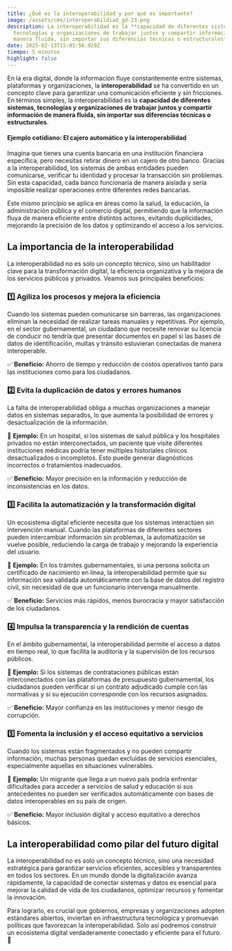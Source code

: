 ```yaml
---
title: ¿Qué es la interoperabilidad y por qué es importante?
image: /assets/cms/interoperabildiad_gd-23.png
description: La interoperabilidad es la **capacidad de diferentes sistemas,
  tecnologías y organizaciones de trabajar juntos y compartir información de
  manera fluida, sin importar sus diferencias técnicas o estructurales**.
date: 2025-02-13T15:01:56.929Z
tiempo: 5 minutos
highlight: false
---
```

En la era digital, donde la información fluye constantemente entre sistemas, plataformas y organizaciones, la **interoperabilidad** se ha convertido en un concepto clave para garantizar una comunicación eficiente y sin fricciones. En términos simples, la interoperabilidad es la **capacidad de diferentes sistemas, tecnologías y organizaciones de trabajar juntos y compartir información de manera fluida, sin importar sus diferencias técnicas o estructurales**.

#### **Ejemplo cotidiano: El cajero automático y la interoperabilidad**

Imagina que tienes una cuenta bancaria en una institución financiera específica, pero necesitas retirar dinero en un cajero de otro banco. Gracias a la interoperabilidad, los sistemas de ambas entidades pueden comunicarse, verificar tu identidad y procesar la transacción sin problemas. Sin esta capacidad, cada banco funcionaría de manera aislada y sería imposible realizar operaciones entre diferentes redes bancarias.

Este mismo principio se aplica en áreas como la salud, la educación, la administración pública y el comercio digital, permitiendo que la información fluya de manera eficiente entre distintos actores, evitando duplicidades, mejorando la precisión de los datos y optimizando el acceso a los servicios.

## **La importancia de la interoperabilidad**

La interoperabilidad no es solo un concepto técnico, sino un habilitador clave para la transformación digital, la eficiencia organizativa y la mejora de los servicios públicos y privados. Veamos sus principales beneficios:

### **1️⃣ Agiliza los procesos y mejora la eficiencia**

Cuando los sistemas pueden comunicarse sin barreras, las organizaciones eliminan la necesidad de realizar tareas manuales y repetitivas. Por ejemplo, en el sector gubernamental, un ciudadano que necesite renovar su licencia de conducir no tendría que presentar documentos en papel si las bases de datos de identificación, multas y tránsito estuvieran conectadas de manera interoperable.

✅ **Beneficio:** Ahorro de tiempo y reducción de costos operativos tanto para las instituciones como para los ciudadanos.



### **2️⃣ Evita la duplicación de datos y errores humanos**

La falta de interoperabilidad obliga a muchas organizaciones a manejar datos en sistemas separados, lo que aumenta la posibilidad de errores y desactualización de la información.

🔹 **Ejemplo:** En un hospital, si los sistemas de salud pública y los hospitales privados no están interconectados, un paciente que visite diferentes instituciones médicas podría tener múltiples historiales clínicos desactualizados o incompletos. Esto puede generar diagnósticos incorrectos o tratamientos inadecuados.

✅ **Beneficio:** Mayor precisión en la información y reducción de inconsistencias en los datos.

### **3️⃣ Facilita la automatización y la transformación digital**

Un ecosistema digital eficiente necesita que los sistemas interactúen sin intervención manual. Cuando las plataformas de diferentes sectores pueden intercambiar información sin problemas, la automatización se vuelve posible, reduciendo la carga de trabajo y mejorando la experiencia del usuario.

🔹 **Ejemplo:** En los trámites gubernamentales, si una persona solicita un certificado de nacimiento en línea, la interoperabilidad permite que su información sea validada automáticamente con la base de datos del registro civil, sin necesidad de que un funcionario intervenga manualmente.

✅ **Beneficio:** Servicios más rápidos, menos burocracia y mayor satisfacción de los ciudadanos.

### **4️⃣ Impulsa la transparencia y la rendición de cuentas**

En el ámbito gubernamental, la interoperabilidad permite el acceso a datos en tiempo real, lo que facilita la auditoría y la supervisión de los recursos públicos.

🔹 **Ejemplo:** Si los sistemas de contrataciones públicas están interconectados con las plataformas de presupuesto gubernamental, los ciudadanos pueden verificar si un contrato adjudicado cumple con las normativas y si su ejecución corresponde con los recursos asignados.

✅ **Beneficio:** Mayor confianza en las instituciones y menor riesgo de corrupción.

### **5️⃣ Fomenta la inclusión y el acceso equitativo a servicios**

Cuando los sistemas están fragmentados y no pueden compartir información, muchas personas quedan excluidas de servicios esenciales, especialmente aquellas en situaciones vulnerables.

🔹 **Ejemplo:** Un migrante que llega a un nuevo país podría enfrentar dificultades para acceder a servicios de salud y educación si sus antecedentes no pueden ser verificados automáticamente con bases de datos interoperables en su país de origen.

✅ **Beneficio:** Mayor inclusión digital y acceso equitativo a derechos básicos.

## **La interoperabilidad como pilar del futuro digital**

La interoperabilidad no es solo un concepto técnico, sino una necesidad estratégica para garantizar servicios eficientes, accesibles y transparentes en todos los sectores. En un mundo donde la digitalización avanza rápidamente, la capacidad de conectar sistemas y datos es esencial para mejorar la calidad de vida de los ciudadanos, optimizar recursos y fomentar la innovación.

Para lograrlo, es crucial que gobiernos, empresas y organizaciones adopten estándares abiertos, inviertan en infraestructura tecnológica y promuevan políticas que favorezcan la interoperabilidad. Solo así podremos construir un ecosistema digital verdaderamente conectado y eficiente para el futuro. 🚀